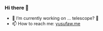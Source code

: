 ### Hi there 👋
- 🔭 I’m currently working on ... telescope? 🤔
- 📫 How to reach me: [yusufaw.me](http://yusufaw.me)
<!--
**yusufaw/yusufaw** is a ✨ _special_ ✨ repository because its `README.md` (this file) appears on your GitHub profile.

Here are some ideas to get you started:

- 🔭 I’m currently working on ...
- 🌱 I’m currently learning ...
- 👯 I’m looking to collaborate on ...
- 🤔 I’m looking for help with ...
- 💬 Ask me about ...
- 📫 How to reach me: ...
- 😄 Pronouns: ...
- ⚡ Fun fact: ...
-->
